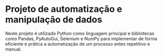 # Projeto de automatização e manipulação de dados

Neste projeto é utilizado Python como linguagem principal e bibliotecas como Pandas, PyAutoGui, Selenium e NumPy para implementar de forma eficiente e prática a automatização de um processo antes repetitivo e manual.

